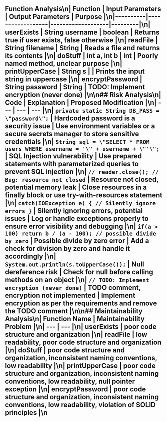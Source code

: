 ## Function Analysis\n| Function | Input Parameters | Output Parameters | Purpose |\n|----------|------------------|-------------------|---------|\n| userExists | String username | boolean | Returns true if user exists, false otherwise |\n| readFile | String filename | String | Reads a file and returns its contents |\n| doStuff | int a, int b | int | Poorly named method, unclear purpose |\n| printUpperCase | String s |  | Prints the input string in uppercase |\n| encryptPassword | String password | String | TODO: Implement encryption (never done) |\n\n## Risk Analysis\n| Code | Explanation | Proposed Modification |\n| --- | --- | --- |\n| `private static String DB_PASS = \"password\";` | Hardcoded password is a security issue | Use environment variables or a secure secrets manager to store sensitive credentials |\n| `String sql = \"SELECT * FROM users WHERE username = '\" + username + \"'\";` | SQL Injection vulnerability | Use prepared statements with parameterized queries to prevent SQL injection |\n| `// reader.close(); // Bug: resource not closed` | Resource not closed, potential memory leak | Close resources in a finally block or use try-with-resources statement |\n| `catch(IOException e) { // Silently ignore errors }` | Silently ignoring errors, potential issues | Log or handle exceptions properly to ensure error visibility and debugging |\n| `if(a > 100) return b / (a - 100); // possible divide by zero` | Possible divide by zero error | Add a check for division by zero and handle it accordingly |\n| `System.out.println(s.toUpperCase());` | Null dereference risk | Check for null before calling methods on an object |\n| `// TODO: Implement encryption (never done)` | TODO comment, encryption not implemented | Implement encryption as per the requirements and remove the TODO comment |\n\n## Maintainability Analysis\n| Function Name | Maintainability Problem |\n| --- | --- |\n| userExists | poor code structure and organization |\n| readFile | low readability, poor code structure and organization |\n| doStuff | poor code structure and organization, inconsistent naming conventions, low readability |\n| printUpperCase | poor code structure and organization, inconsistent naming conventions, low readability, null pointer exception |\n| encryptPassword | poor code structure and organization, inconsistent naming conventions, low readability, violation of SOLID principles |\n